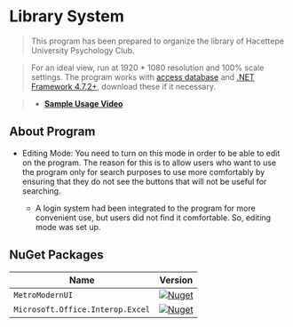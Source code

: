# Library System

> This program has been prepared to organize the library of Hacettepe University Psychology Club.

> For an ideal view, run at 1920 * 1080 resolution and 100% scale settings. The program works with [access database](https://www.microsoft.com/en-us/download/details.aspx?id=13255) and [.NET Framework 4.7.2+](https://dotnet.microsoft.com/en-us/download/dotnet-framework/net472), download these if it necessary.

> - [**Sample Usage Video**](https://drive.google.com/file/d/1Q_a4bzzKZEybcRbDuOk7Xymz6k368wEV/view?usp=sharing)

## **About Program**

* Editing Mode: You need to turn on this mode in order to be able to edit on the program. The reason for this is to allow users who want to use the program only for search purposes to use more comfortably by ensuring that they do not see the buttons that will not be useful for searching.

     * A login system had been integrated to the program for more convenient use, but users did not find it comfortable. So, editing mode was set up.

## **NuGet Packages**

| Name | Version |
| ---- | ------- |
| `MetroModernUI`| [![Nuget](https://img.shields.io/nuget/v/MetroModernUI.svg)](https://www.nuget.org/packages/MetroModernUI/) |
| `Microsoft.Office.Interop.Excel` | [![Nuget](https://img.shields.io/nuget/v/Microsoft.Office.Interop.Excel.svg)](https://www.nuget.org/packages/Microsoft.Office.Interop.Excel) |